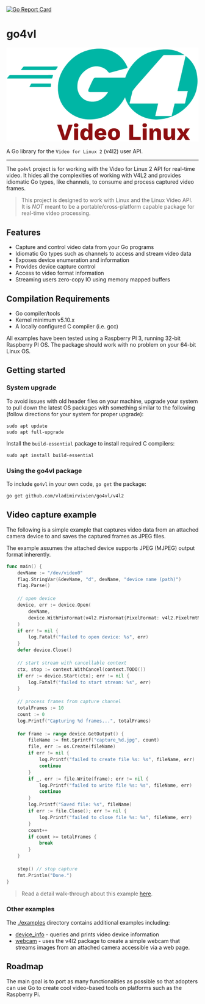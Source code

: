 [![Go Report Card](https://goreportcard.com/badge/github.com/vladimirvivien/go4vl)](https://goreportcard.com/report/github.com/vladimirvivien/go4vl)

# go4vl

![](./docs/go4vl-logo-small.png)

A Go library for the `Video for Linux 2`  (v4l2) user API.

----

The `go4vl` project is for working with the Video for Linux 2 API for real-time video. 
It hides all the complexities of working with V4L2 and provides idiomatic Go types, like channels, to consume and process captured video frames.

> This project is designed to work with Linux and the Linux Video API.  
> It is *NOT* meant to be a portable/cross-platform capable package for real-time video processing.

## Features

* Capture and control video data from your Go programs
* Idiomatic Go types such as channels to access and stream video data
* Exposes device enumeration and information
* Provides device capture control
* Access to video format information
* Streaming users zero-copy IO using memory mapped buffers

## Compilation Requirements

* Go compiler/tools
* Kernel minimum v5.10.x
* A locally configured C compiler (i.e. gcc)

All examples have been tested using a Raspberry PI 3, running 32-bit Raspberry PI OS.
The package should work with no problem on your 64-bit Linux OS.

## Getting started

### System upgrade

To avoid issues with old header files on your machine, upgrade your system to pull down the latest OS packages
with something similar to the following (follow directions for your system for proper upgrade):

```shell
sudo apt update
sudo apt full-upgrade
```

Install the `build-essential` package to install required C compilers:
```shell
sudo apt install build-essential
```

### Using the go4vl package

To include `go4vl` in your own code, `go get` the package:

```bash
go get github.com/vladimirvivien/go4vl/v4l2
```

## Video capture example

The following is a simple example that captures video data from an attached camera device to
and saves the captured frames as JPEG files. 

The example assumes the attached device supports JPEG (MJPEG) output format inherently.

```go
func main() {
	devName := "/dev/video0"
	flag.StringVar(&devName, "d", devName, "device name (path)")
	flag.Parse()

	// open device
	device, err := device.Open(
		devName,
		device.WithPixFormat(v4l2.PixFormat{PixelFormat: v4l2.PixelFmtMPEG, Width: 640, Height: 480}),
	)
	if err != nil {
		log.Fatalf("failed to open device: %s", err)
	}
	defer device.Close()

	// start stream with cancellable context
	ctx, stop := context.WithCancel(context.TODO())
	if err := device.Start(ctx); err != nil {
		log.Fatalf("failed to start stream: %s", err)
	}

	// process frames from capture channel
	totalFrames := 10
	count := 0
	log.Printf("Capturing %d frames...", totalFrames)

	for frame := range device.GetOutput() {
		fileName := fmt.Sprintf("capture_%d.jpg", count)
		file, err := os.Create(fileName)
		if err != nil {
			log.Printf("failed to create file %s: %s", fileName, err)
			continue
		}
		if _, err := file.Write(frame); err != nil {
			log.Printf("failed to write file %s: %s", fileName, err)
			continue
		}
		log.Printf("Saved file: %s", fileName)
		if err := file.Close(); err != nil {
			log.Printf("failed to close file %s: %s", fileName, err)
		}
		count++
		if count >= totalFrames {
			break
		}
	}

	stop() // stop capture
	fmt.Println("Done.")
}
```

> Read a detail walk-through about this example [here](./examples/capture0/README.md).

### Other examples
The [./examples](./examples/README.md) directory contains additional examples including:
* [device_info](./examples/device_info/README.md) - queries and prints video device information
* [webcam](./examples/webcam/README.md) - uses the v4l2 package to create a simple webcam that streams images from an attached camera accessible via a web page.

## Roadmap
The main goal is to port as many functionalities as possible so that 
adopters can use Go to create cool video-based tools on platforms such as the Raspberry Pi.